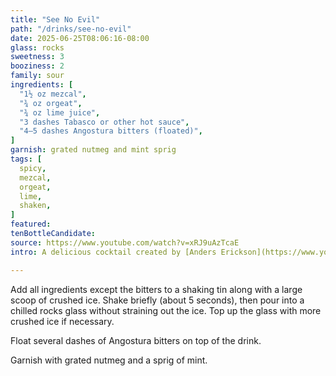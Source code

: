 ```yaml
---
title: "See No Evil"
path: "/drinks/see-no-evil"
date: 2025-06-25T08:06:16-08:00
glass: rocks
sweetness: 3
booziness: 2
family: sour
ingredients: [
  "1½ oz mezcal",
  "¾ oz orgeat",
  "¾ oz lime juice",
  "3 dashes Tabasco or other hot sauce",
  "4–5 dashes Angostura bitters (floated)",
]
garnish: grated nutmeg and mint sprig
tags: [
  spicy,
  mezcal,
  orgeat,
  lime,
  shaken,
]
featured:
tenBottleCandidate:
source: https://www.youtube.com/watch?v=xRJ9uAzTcaE
intro: A delicious cocktail created by [Anders Erickson](https://www.youtube.com/watch?v=xRJ9uAzTcaE)

---
```

Add all ingredients except the bitters to a shaking tin along with
a large scoop of crushed ice.
Shake briefly (about 5 seconds), then pour into a chilled
rocks glass without straining out the ice.
Top up the glass with more crushed ice if necessary.

Float several dashes of Angostura bitters on top of the drink.

Garnish with grated nutmeg and a sprig of mint.
